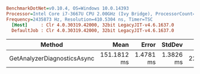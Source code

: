 ``` ini

BenchmarkDotNet=v0.10.4, OS=Windows 10.0.14393
Processor=Intel Core i7-3667U CPU 2.00GHz (Ivy Bridge), ProcessorCount=4
Frequency=2435873 Hz, Resolution=410.5304 ns, Timer=TSC
  [Host]     : Clr 4.0.30319.42000, 32bit LegacyJIT-v4.6.1637.0
  DefaultJob : Clr 4.0.30319.42000, 32bit LegacyJIT-v4.6.1637.0


```
 |                      Method |        Mean |     Error |    StdDev |     Gen 0 |    Gen 1 | Allocated |
 |---------------------------- |------------:|----------:|----------:|----------:|---------:|----------:|
 | GetAnalyzerDiagnosticsAsync | 151.1812 ms | 1.4781 ms | 1.3826 ms | 2241.0714 | 229.9107 |   0.01 GB |
